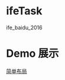 # ifeTask
<p style="color:bule">ife_baidu_2016</p>
<h1>Demo 展示</h1>
<a href="https://cold-code.github.io/ifeTask?blob/master/Stage1/task06/index.html" title="简单布局">简单布局</a>
 
